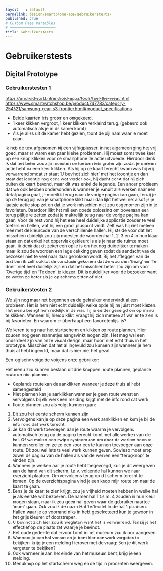```yaml
---
layout   : default
permalink: design/smartphone-app/gebruikerstests/
published: true
# Custom Page Variables
# ─────────────────────
title: Gebruikerstests
---
```


<div class="container">
    <h1>Gebruikerstests</h1>
    <h2 id="digital-prototype">Digital Prototype</h2>

<h3>Gebruikerstesten 1</h3>

<div>
<a href="https://androidworld.nl/android-apps/tools/feel-the-wear.html">https://androidworld.nl/android-apps/tools/feel-the-wear.html</a><br>
<a href="https://www.smartwatchshop.be/product/747783/category-254521/samsung-gear-s3-frontier.html#product_specifications">https://www.smartwatchshop.be/product/747783/category-254521/samsung-gear-s3-frontier.html#product_specifications</a>
</div>

<div>
<ul>
<li>Beide kaarten iets groter en omgekeerd.</li>
<li>1 keer klikken vergroot, 1 keer klikken verkleind terug. (gebeurd ook automatisch als je in de kamer komt)</li>
<li>Als je alles uit de kamer hebt gezien, toont de pijl naar waar je moet gaan.</li>
</ul>
</div>

<div>
<p>
Ik heb de test afgenomen bij een vijftigplusser. In het algemeen ging het vrij goed, 
maar er waren een paar kleine problemen. Hij moest soms twee keer op een knop klikken 
voor de smartphone de actie uitvoerde. Hierdoor denk ik dat het beter zou zijn moesten 
de toetsen iets groter zijn zodat je meteen actie hebt na een keer klikken. Als hij op 
de kaart terecht kwam was hij vrij verwarrend omdat er staat ‘U bevindt zich hier’ met 
het icoontje en dan staat dat icoontje nog eens wat verder ook, hij dacht eerst dat hij 
zich buiten de kaart bevond, maar dit was enkel de legende. Een ander probleem dat we ook 
hebben ondervonden is wanneer je vanuit alle werken naar een detailpagina gaat, je moeilijk 
terug naar de vorige pagina kan gaan, tenzij je op de terug pijl van je smartphone klikt maar 
dan lijkt het wel net alsof je je laatste actie stop zet en dat je werk misschien niet zou 
opgenomen zijn in je favorieten. Daardoor lijkt het mij een goede oplossing om bovenaan een 
terug pijltje te zetten zodat je makkelijk terug naar de vorige pagina kan gaan. Voor de rest 
vond hij het een heel duidelijke applicatie zonder te veel toeters en bellen, wat hij een groot 
pluspunt vindt. Zelf was hij niet meteen mee met de kleurcode van de verschillende hallen. 
Hij stelde voor dat het misschien duidelijk zou zijn moesten de woorden hal 1, 2, 3 en 4 in hun 
klaar staan en dat enkel het oppervlak gekleurd is als je naar die ruimte moet gaan. Ik denk dat 
dit zeker een optie is om het nog duidelijker te maken, maar ik zou de woorden een lage dekking 
geven zodat de aandacht van de bezoeker niet te veel naar daar getrokken wordt. Bij het afleggen 
van de test ben ik zelf ook tot de conclusie gekomen dat de woorden ‘Bezig’ en ‘Te doen’ niet heel 
duidelijk zijn en dat het misschien beter zou zijn om voor ‘Overige tijd’ en ‘Te doen’ te kiezen. 
Dit is duidelijker voor de bezoeker want zo weten ze beter als je op schema zitten of niet.
</p>
</div>

<h3>Gebruikerstesten 2</h3>

<p>
We zijn nog maar net begonnen en de gebruiker ondervindt al een probleem. Het is hem niet echt 
duidelijk welke optie hij nu juist moet kiezen. Het menu brengt hem redelijk in de war. Hij is 
eerder geneigd om op menu te klikken. Wanneer hij hierop klikt, vraagt hij zich meteen af wat 
er te zien is bij favorieten. En waarom er überhaupt een favorietenlijst is?
</p>

<p>
We keren terug naar het startscherm en klikken op route plannen. Hier zouden nog geen mannetjes 
aangevinkt mogen zijn. Het mag wel een onderdeel zijn van onze visual design, maar hoort niet 
echt thuis in het prototype. Misschien dat het al ingevuld zou kunnen zijn wanneer je hem thuis 
al hebt ingevuld, maar dat is hier niet het geval.
</p>

<p>Een logische volgorde volgens onze gebruiker:</p>

<p>Het menu zou kunnen bestaan uit drie knoppen: route plannen, geplande route en niet plannen</p>

<ul>
<li>Geplande route kan de aanklikken wanneer je deze thuis al hebt samengesteld</li>
<li>Niet plannen kan je aanklikken wanneer je geen route wenst en vervolgens bij elk werk een melding krijgt met de info rond dat werk</li>
<li>Route plannen zou als volgt kunnen gaan:</li>
</ul>

<ol>
<li>Dit zou het eerste scherm kunnen zijn.</li>
<li>Vervolgens kan je op deze pagina een werk aanklikken en kom je bij de info rond dat werk terecht.</li>
<li>Je kan dit werk toevoegen aan je route waarna je vervolgens automatisch terug op de pagina terecht komt 
    met alle werken van die hal. Of we maken een swipe systeem aan om door de werken heen te kunnen scrollen 
    en ze zo een voor een te kunnen toevoegen aan onze route. Dit zou wel iets te veel werk kunnen geven. 
    Sowieso moet erop zowel de pagina van de hallen als van de werken een “terugknop” te vinden zijn.</li>
<li>Wanneer je werken aan je route hebt toegevoegd, kun je dit weergeven aan de hand van dit scherm. 
    I.p.v. volgende hal kunnen we naar overzicht plaatsen. Om vervolgens terug op dit scherm terecht te komen. 
    Op de overzichtspagina vind je een knop mijn route om naar de kaart te gaan.</li>
<li>Eens je de kaart te zien krijgt, zou je vrijheid moeten hebben in welke hal je als eerste wilt bezoeken. 
    De namen hal 1 t.e.m. 4 zouden in hun kleur mogen staan, maar ik zou geen hal geven waar de gebruiker naartoe 
    ‘moet’ gaan. Ook zou ik de naam Hal 1 effectief in de hal 1 plaatsen. Hallen waar je op voorrand niks in hebt 
    geselecteerd kun je gewoon in het grijs kleuren of doorstrepen.</li>
<li>U bevindt zich hier zou ik weglaten want het is verwarrend. Tenzij je het effectief op de plaats zet waar je je bevindt.</li>
<li>Het oude gedeelte dat ervoor komt in het museum zou ik ook aangeven.</li>
<li>Wanneer je een hal verlaat en je bent hier een werk vergeten te bekijken, krijg je een melding hierover met de vraag: Ben je dit werk vergeten te bekijken?</li>
<li>Ook wanneer je aan het einde van het museum bent, krijg je een melding.</li>
<li>Menuknop op het startscherm weg en de tijd in procenten weergeven.</li>
</ol>

</div>
